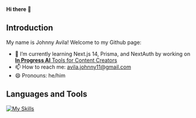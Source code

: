 **Hi there** 👋

## Introduction
My name is Johnny Avila! Welcome to my Github page:

- 🔭 I’m currently learning Next.js 14, Prisma, and NextAuth by working on [ **In Progress AI** Tools for Content Creators]([https://wavelength-2hp9.onrender.com/](https://aitoolaggregator-johnny-2123.vercel.app/))
- 📫 How to reach me: avila.johnny11@gmail.com
- 😄 Pronouns: he/him

## Languages and Tools
[![My Skills](https://skillicons.dev/icons?i=js,py,nextjs,tailwind,react,redux,nodejs,postgres,flask,sequelize,sqlite,firebase,html,css)](https://skillicons.dev)




<!---

[![GitHub stats](https://github-readme-stats.vercel.app/api?username=johnny-2123)](https://github.com/anuraghazra/github-readme-stats)

- 🌱 I’m currently learning ...
- ⚡ Fun fact: 
- 💬 Ask me about ...
- 👯 I’m looking to collaborate on ...
- 🤔 I’m looking for help with ...
-->



